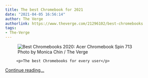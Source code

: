 ```yaml
---
title: The best Chromebook for 2021
date: "2021-04-05 16:56:14"
author: The Verge
authorlink: https://www.theverge.com/21296102/best-chromebooks
tags:
- The-Verge
---
```

<figure>
      <img alt="Best Chromebooks 2020: Acer Chromebook Spin 713" src="https://cdn.vox-cdn.com/thumbor/HDV4yWEUjQt1tPQn1vixjNoG1V4=/0x0:2040x1360/1310x873/cdn.vox-cdn.com/uploads/chorus_image/image/66976144/mchin_181029_4126_0011.0.6.jpg" />
        <figcaption>Photo by Monica Chin / The Verge</figcaption>
    </figure>


  		 <p>The best Chromebooks for every user</p>
  <p>
    <a href="https://www.theverge.com/21296102/best-chromebooks">Continue reading&hellip;</a>
  </p>